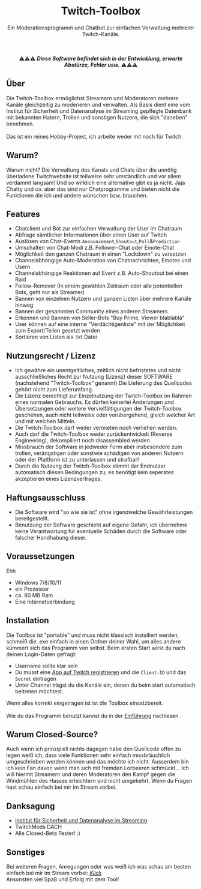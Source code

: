 
<div align=center style="text-align: center">
<h1 style="text-align: center"> Twitch-Toolbox </h1>
Ein Moderationsprogramm und Chatbot zur einfachen Verwaltung mehrerer Twitch-Kanäle.
</div>

<br>
<div align=center>

<br>

⚠⚠⚠ _**Diese Software befindet sich in der Entwicklung, erwarte Abstürze, Fehler usw.**_ ⚠⚠⚠
</div>

## Über
Die Twitch-Toolbox ermöglichst Streamern und Moderatoren mehrere Kanäle gleichzeitig zu moderieren und verwalten.
Als Basis dient eine vom Institut für Sicherheit und Datenanalyse im Streaming gepflegte Datenbank mit bekannten Hatern, Trollen und sonstigen Nutzern, die sich "daneben" benehmen.
<br><br>
Das ist ein reines Hobby-Projekt, ich arbeite weder mit noch für Twitch.

## Warum?
Warum nicht? Die Verwaltung des Kanals und Chats über die unnötig überladene Twitchwebsite ist teilweise sehr umständlich und vor allem verdammt langsam!
Und so wirklich eine alternative gibt es ja nicht. Jaja Chatty und co. aber das sind nur Chatprogramme und bieten nicht die Funktionen die ich und andere wünschen bzw. brauchen.

## Features
* Chatclient und Bot zur einfachen Verwaltung der User im Chatraum
* Abfrage sämtlicher Informationen über einen User auf Twitch
* Auslösen von Chat-Events `Announcement`,`Shoutout`,`Poll`&`Prediction`
* Umschalten von Chat-Modi z.B. Follower-Chat oder Emote-Chat
* Möglichkeit den ganzen Chatraum in einen "Lockdown" zu versetzen
* Channelabhängige Auto-Moderation von Chatnachrichten, Emotes und Usern
* Channelabhängige Reaktionen auf Event z.B. Auto-Shoutout bei einen Raid
* Follow-Remover (In einem gewählen Zeitraum oder alle potentiellen Bots, geht nur als Streamer)
* Bannen von einzelnen Nutzern und ganzen Listen über mehrere Kanäle hinweg
* Bannen der gesammten Community eines anderen Streamers
* Erkennen und Bannen von Seller-Bots "Buy Prime, Viewer blablabla"
* User können auf eine interne "Verdächtigenliste" mit der Möglichkeit zum Export/Teilen gesetzt werden
* Sortieren von Listen als .txt Datei

## Nutzungsrecht / Lizenz
* Ich gewähre ein unentgeltliches, zeitlich nicht befristetes und nicht ausschließliches Recht zur Nutzung (Lizenz) dieser SOFTWARE (nachstehend "Twitch-Toolbox“ genannt) Die Lieferung des Quellcodes gehört nicht zum Lieferumfang.
* Die Lizenz berechtigt zur Einzelnutzung der Twitch-Toolbox im Rahmen eines normalen Gebrauchs. Es dürfen keinerlei Änderungen und Übersetzungen oder weitere Vervielfältigungen der Twitch-Toolbox geschehen, auch nicht teilweise oder vorübergehend, gleich welcher Art und mit welchen Mitteln.
* Die Twitch-Toolbox darf weder vermieten noch verliehen werden.
* Auch darf die Twitch-Toolbox weder zurückentwickelt (Reverse Engineering), dekompiliert noch disassembled werden.
* Missbrauch der Software in jedweder Form aber insbesondere zum trollen, verängstigen oder sonstwie schädigen von anderen Nutzern oder der Plattform ist zu unterlassen und strafbar!
* Durch die Nutzung der Twitch-Toolbox stimmt der Endnutzer automatisch diesen Bedingungen zu, es benötigt kein seperates akzeptieren eines Lizenzvertrages.

## Haftungsausschluss
* Die Software wird "so wie sie ist" ohne irgendwelche Gewährleistungen bereitgestellt.
* Benutzung der Software geschieht auf eigene Gefahr, ich übernehme keine Verantwortung für eventuelle Schäden durch die Software oder falscher Handhabung dieser.

## Voraussetzungen
Ehh 
* Windows 7/8/10/11
* ein Prozessor
* ca. 80 MB Ram
* Eine Internetverbindung

## Installation
Die Toolbox ist "portable" und muss nicht klassisch installiert werden, schmeiß die .exe einfach in einen Ordner deiner Wahl, um alles andere kümmert sich das Programm von selbst.
Beim ersten Start wirst du nach deinen Login-Daten gefragt:
* Username sollte klar sein
* Du musst eine [App auf Twitch registrieren](https://dev.twitch.tv/docs/authentication/register-app/) und die `Client-ID` und das `Secret` eintragen
* Unter Channel trägst du die Kanäle ein, denen du beim start automatisch beitreten möchtest. 

Wenn alles korrekt eingetragen ist ist die Toolbox einsatzbereit.<br><br>
Wie du das Programm benutzt kannst du in der [Einführung](https://github.com/TehFl0w/Twitch-Toolbox/blob/main/docs/quickstart.md) nachlesen.

## Warum Closed-Source?
Auch wenn ich prinzipiell nichts dagegen habe den Quellcode offen zu legen weiß ich, dass viele Funktionen sehr einfach missbräuchlich umgeschrieben werden können und das möchte ich nicht. Ausserdem bin ich kein Fan davon wenn man sich mit fremden Lorbeeren schmückt... Ich will hiermit Streamern und deren Moderatoren den Kampf gegen die Windmühlen des Hasses erleichtern und nicht umgekehrt. Wenn du Fragen hast schau einfach bei mir im Stream vorbei.

## Danksagung
* [Institut für Sicherheit und Datenanalyse im Streaming](https://isds.tech/)
* TwitchMods DACH
* Alle Closed-Beta Tester! :)

## Sonstiges
Bei weiteren Fragen, Anregungen oder was weiß ich was schau am besten einfach bei mir im Stream vorbei: [*Klick*](https://twitch.tv/tehfl0w)
<br>Ansonsten viel Spaß und Erfolg mit dem Tool!

